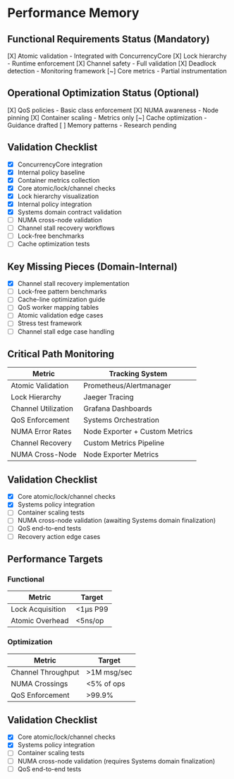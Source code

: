 # Performance Memory

## Functional Requirements Status (Mandatory)
[X] Atomic validation - Integrated with ConcurrencyCore
[X] Lock hierarchy - Runtime enforcement
[X] Channel safety - Full validation
[X] Deadlock detection - Monitoring framework
[~] Core metrics - Partial instrumentation

## Operational Optimization Status (Optional)
[X] QoS policies - Basic class enforcement
[X] NUMA awareness - Node pinning
[X] Container scaling - Metrics only
[~] Cache optimization - Guidance drafted
[ ] Memory patterns - Research pending

## Validation Checklist
- [X] ConcurrencyCore integration
- [X] Internal policy baseline
- [X] Container metrics collection 
- [X] Core atomic/lock/channel checks
- [X] Lock hierarchy visualization
- [X] Internal policy integration
- [X] Systems domain contract validation
- [ ] NUMA cross-node validation
- [ ] Channel stall recovery workflows
- [ ] Lock-free benchmarks
- [ ] Cache optimization tests

## Key Missing Pieces (Domain-Internal)
- [X] Channel stall recovery implementation
- [ ] Lock-free pattern benchmarks
- [ ] Cache-line optimization guide
- [ ] QoS worker mapping tables
- [ ] Atomic validation edge cases
- [ ] Stress test framework
- [ ] Channel stall edge case handling

## Critical Path Monitoring
| Metric                  | Tracking System     |
|-------------------------|---------------------|
| Atomic Validation       | Prometheus/Alertmanager |
| Lock Hierarchy          | Jaeger Tracing      |
| Channel Utilization     | Grafana Dashboards  |
| QoS Enforcement         | Systems Orchestration |
| NUMA Error Rates        | Node Exporter + Custom Metrics |
| Channel Recovery        | Custom Metrics Pipeline |
| NUMA Cross-Node         | Node Exporter Metrics |

## Validation Checklist
- [X] Core atomic/lock/channel checks
- [X] Systems policy integration
- [ ] Container scaling tests
- [ ] NUMA cross-node validation (awaiting Systems domain finalization) 
- [ ] QoS end-to-end tests
- [ ] Recovery action edge cases

## Performance Targets
### Functional
| Metric                  | Target          |
|-------------------------|-----------------|
| Lock Acquisition        | <1μs P99        |
| Atomic Overhead         | <5ns/op         |

### Optimization 
| Metric                  | Target          |
|-------------------------|-----------------|
| Channel Throughput      | >1M msg/sec     |
| NUMA Crossings          | <5% of ops      |
| QoS Enforcement         | >99.9%          |

## Validation Checklist
- [X] Core atomic/lock/channel checks
- [X] Systems policy integration
- [ ] Container scaling tests
- [ ] NUMA cross-node validation (requires Systems domain finalization) 
- [ ] QoS end-to-end tests
